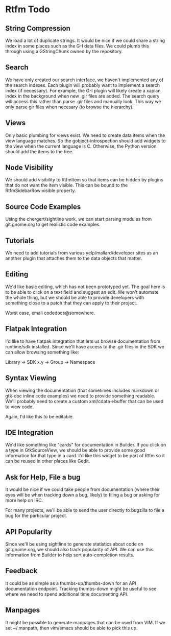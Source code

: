 # Rtfm Todo

## String Compression

We load a lot of duplicate strings. It would be nice if we could share a
string index in some places such as the G-I data files. We could plumb
this through using a GStringChunk owned by the repository.

## Search

We have only created our search interface, we haven't implemented any of the
search indexes. Each plugin will probably want to implement a search index
(if necessary). For example, the G-I plugin will likely create a xapian
index in the background when new .gir files are added. The search query
will access this rather than parse .gir files and manually look. This way
we only parse gir files when necesary (to browse the hierarchy).

## Views

Only basic plumbing for views exist. We need to create data items when the
view language matches. So the gobject-introspection should add widgets to
the view when the current language is C. Otherwise, the Python version should
add the items to the tree.

## Node Visibility

We should add visibility to RtfmItem so that items can be hidden by plugins
that do not want the item visible. This can be bound to the
RtfmSidebarRow:visible property.

## Source Code Examples

Using the chergert/sightline work, we can start parsing modules from
git.gnome.org to get realistic code examples.

## Tutorials

We need to add tutorials from various yelp/mallard/developer sites as an
another plugin that attaches them to the data objects that matter.

## Editing

We'd like basic editing, which has not been prototyped yet. The goal here
is to be able to click on a text field and suggest an edit. We won't automate
the whole thing, but we should be able to provide developers with something
close to a patch that they can apply to their project.

Worst case, email codedocs@somewhere.

## Flatpak Integration

I'd like to have flatpak integration that lets us browse documentation from
runtime/sdk installed. Since we'll have access to the .gir files in the SDK we
can allow browsing something like:

  Library → SDK x.y → Group → Namespace

## Syntax Viewing

When viewing the documentation (that sometimes includes markdown or gtk-doc
inline code examples) we need to provide something readable. We'll probably
need to create a custom xml/cdata→buffer that can be used to view code.

Again, I'd like this to be editable.

## IDE Integration

We'd like something like "cards" for documentation in Builder. If you click
on a type in GtkSourceView, we should be able to provide some good information
for that type in a card. I'd like this widget to be part of Rtfm so it can
be reused in other places like Gedit.

## Ask for Help, File a bug

It would be nice if we could take people from documentation (where their eyes
will be when tracking down a bug, likely) to filing a bug or asking for more
help on IRC.

For many projects, we'll be able to send the user directly to bugzilla to
file a bug for the particular project.

## API Popularity

Since we'll be using sightline to generate statistics about code on
git.gnome.org, we should also track popularity of API. We can use this
information from Builder to help sort auto-completion results.

## Feedback

It could be as simple as a thumbs-up/thumbs-down for an API documentation
endpoint. Tracking thumbs-down might be useful to see where we need to
spend additional time documenting API.

## Manpages

It might be possible to generate manpages that can be used from VIM.
If we set ~/.manpath, then vim/emacs should be able to pick this up.


